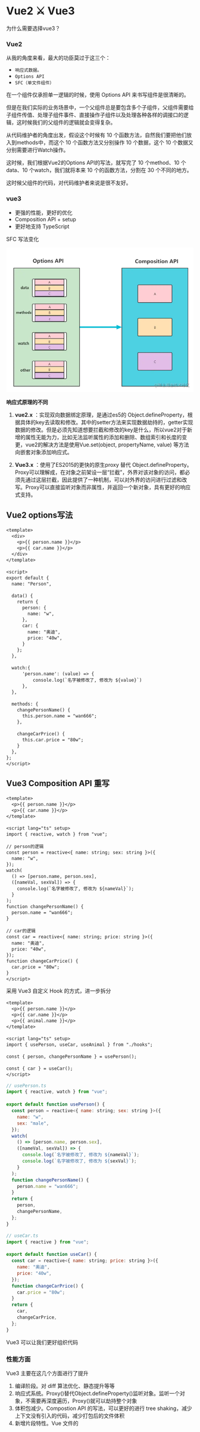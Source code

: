 # Vue2 ⚔ Vue3
为什么需要选择vue3？
### **Vue2**

从我的角度来看，最大的功臣莫过于这三个：
* `响应式数据。`
* `Options API`
* `SFC（单文件组件）`
  
在一个组件仅承担单一逻辑的时候，使用 Options API 来书写组件是很清晰的。

但是在我们实际的业务场景中，一个父组件总是要包含多个子组件，父组件需要给子组件传值、处理子组件事件、直接操作子组件以及处理各种各样的调接口的逻辑，这时候我们的父组件的逻辑就会变得复杂。

从代码维护者的角度出发，假设这个时候有 10 个函数方法，自然我们要把他们放入到methods中，而这个 10 个函数方法又分别操作 10 个数据，这个 10 个数据又分别需要进行Watch操作。

这时候，我们根据Vue2的Options API的写法，就写完了 10 个method、10 个data、10 个watch，我们就将本来 10 个的函数方法，分割在 30 个不同的地方。

这时候父组件的代码，对代码维护者来说是很不友好。


### **vue3**
* 更强的性能，更好的优化
* Composition API + setup
* 更好地支持 TypeScript


SFC 写法变化

![RUNOOB 图标](./../image/sfc.png "RUNOOB")

**响应式原理的不同**
1. **vue2.x** ：实现双向数据绑定原理，是通过es5的 Object.defineProperty，根据具体的key去读取和修改。其中的setter方法来实现数据劫持的，getter实现数据的修改。但是必须先知道想要拦截和修改的key是什么，所以vue2对于新增的属性无能为力，比如无法监听属性的添加和删除、数组索引和长度的变更，vue2的解决方法是使用Vue.set(object, propertyName, value) 等方法向嵌套对象添加响应式。
   
2. **Vue3.x** ：使用了ES2015的更快的原生proxy 替代 Object.defineProperty。Proxy可以理解成，在对象之前架设一层“拦截”，外界对该对象的访问，都必须先通过这层拦截，因此提供了一种机制，可以对外界的访问进行过滤和改写。Proxy可以直接监听对象而非属性，并返回一个新对象，具有更好的响应式支持。

## Vue2 options写法

```vue
<template>
  <div>
    <p>{{ person.name }}</p>
    <p>{{ car.name }}</p>
  </div>
</template>

<script>
export default {
  name: "Person",

  data() {
    return {
      person: {
        name: "w",
      },
      car: {
        name: "奥迪",
        price: "40w",
      }
    };
  },

  watch:{
      'person.name': (value) => {
          console.log(`名字被修改了, 修改为 ${value}`)
      },
  },

  methods: {
    changePersonName() {
      this.person.name = "wan666";
    },

    changeCarPrice() {
      this.car.price = "80w";
    }
  },
};
</script>
```

## Vue3 Composition API 重写

```vue
<template>
  <p>{{ person.name }}</p>
  <p>{{ car.name }}</p>
</template>

<script lang="ts" setup>
import { reactive, watch } from "vue";

// person的逻辑
const person = reactive<{ name: string; sex: string }>({
  name: "w",
});
watch(
  () => [person.name, person.sex],
  ([nameVal, sexVal]) => {
    console.log(`名字被修改了, 修改为 ${nameVal}`);
  }
);
function changePersonName() {
  person.name = "wan666";
}

// car的逻辑
const car = reactive<{ name: string; price: string }>({
  name: "奥迪",
  price: "40w",
});
function changeCarPrice() {
  car.price = "80w";
}
</script>
```

采用 Vue3 自定义 Hook 的方式，进一步拆分

```vue
<template>
  <p>{{ person.name }}</p>
  <p>{{ car.name }}</p>
  <p>{{ animal.name }}</p>
</template>

<script lang="ts" setup>
import { usePerson, useCar, useAnimal } from "./hooks";

const { person, changePersonName } = usePerson();

const { car } = useCar();
</script>
```

```javascript
// usePerson.ts
import { reactive, watch } from "vue";

export default function usePerson() {
  const person = reactive<{ name: string; sex: string }>({
    name: "w",
    sex: "male",
  });
  watch(
    () => [person.name, person.sex],
    ([nameVal, sexVal]) => {
      console.log(`名字被修改了, 修改为 ${nameVal}`);
      console.log(`名字被修改了, 修改为 ${sexVal}`);
    }
  );
  function changePersonName() {
    person.name = "wan666";
  }
  return {
    person,
    changePersonName,
  };
}
```

```javascript
// useCar.ts
import { reactive } from "vue";

export default function useCar() {
  const car = reactive<{ name: string; price: string }>({
    name: "奥迪",
    price: "40w",
  });
  function changeCarPrice() {
    car.price = "80w";
  }
  return {
    car,
    changeCarPrice,
  };
}
```
Vue3 可以让我们更好组织代码

### 性能方面

Vue3 主要在这几个方面进行了提升

1. 编译阶段。对 diff 算法优化、静态提升等等
2. 响应式系统。Proxy()替代Object.defineProperty()监听对象。监听一个对象，不需要再深度遍历，Proxy()就可以劫持整个对象
3. 体积包减少。Compostion API 的写法，可以更好的进行 tree shaking，减少上下文没有引入的代码，减少打包后的文件体积
4. 新增片段特性。Vue 文件的<template>标签内，不再需要强制声明一个的<div>标签，节省额外的节点开销

**生命周期的不同**

| vue2          | vue3              |
| ------------- | ----------------- |
| beforeCreate  | setup()           |
| created       | setup()           |
| beforeMount   | onBeforeMount     |
| mounted       | onMounted         |
| beforeUpdate  | onBeforeUpdate    |
| updated       | onUpdated         |
| beforeDestroy | onBeforeUnmount   |
| destroyed     | onUnmounted       |
| errorCaptured | onErrorCaptured   |
|               | onRenderTracked   |
|               | onRenderTriggered |


